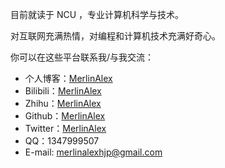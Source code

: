 目前就读于 NCU ，专业计算机科学与技术。

对互联网充满热情，对编程和计算机技术充满好奇心。

你可以在这些平台联系我/与我交流：
- 个人博客：[MerlinAlex](https://www.merlinalex.top)
- Bilibili：[MerlinAlex](https://space.bilibili.com/97704929)
- Zhihu：[MerlinAlex](https://www.zhihu.com/people/zang-hai-77-32)
- Github：[MerlinAlex](https://github.com/huangjingping520)
- Twitter：[MerlinAlex](https://twitter.com/Jingping_Huang)
- QQ：1347999507
- E-mail: merlinalexhjp@gmail.com
